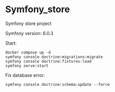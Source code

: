 # Symfony_store
Symfony store project

Symfony version: 6.0.3

Start:
```
docker compose up -d
symfony console doctrine:migrations:migrate
symfony console doctrine:fixtures:load
symfony serve:start

```


Fix database error:
```
symfony console doctrine:schema:update --force 
```
